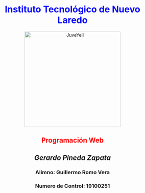 # <div style="text-align: center"> <span style="color:blue"> Instituto Tecnológico de Nuevo Laredo </span> </div>

<div>
<p style = 'text-align:center;'>
<img src="http://www.itnuevolaredo.edu.mx/images/resources/Soto/Logo/Logo.png" alt="JuveYell" width="300px">
</p>
</div>

## <div style="text-align: center"> <span style="color:red"> Programación Web </span>

## <div style="text-align: center"> _Gerardo Pineda Zapata_

### <div style="text-align: center"> Alimno: Guillermo Romo Vera </div>

### <div style="text-align: center">Numero de Control: 19100251 </div>
